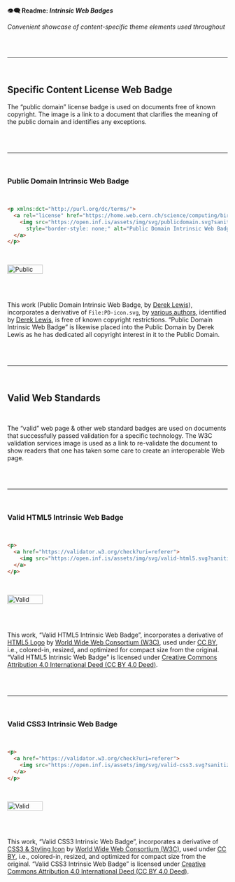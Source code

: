 **👁️‍🗨️ Readme: _Intrinsic Web Badges_**

_Convenient showcase of content-specific theme elements used throughout_

<br /><br />

---

<br />

## Specific Content License Web Badge

The “public domain” license badge is used on documents free of known copyright.
The image is a link to a document that clarifies the meaning of the public
domain and identifies any exceptions.

<br /><br />

---

<br />

### Public Domain Intrinsic Web Badge

<br />

```html
<p xmlns:dct="http://purl.org/dc/terms/">
  <a rel="license" href="https://home.web.cern.ch/science/computing/birth-web/licensing-web">
    <img src="https://open.inf.is/assets/img/svg/publicdomain.svg?sanitize=true" width="81" height="21"
      style="border-style: none;" alt="Public Domain Intrinsic Web Badge" />
  </a>
</p>
```

<br />

<p xmlns:dct="http://purl.org/dc/terms/">
  <a rel="license" href="https://home.web.cern.ch/science/computing/birth-web/licensing-web">
    <img src="https://open.inf.is/assets/img/svg/publicdomain.svg?sanitize=true" width="81" height="21"
      style="border-style: none;" alt="Public Domain Intrinsic Web Badge" />
  </a>
</p>

<br /><br />

<p xmlns:dct="http://purl.org/dc/terms/">
This work (<span property="dct:title">Public Domain Intrinsic Web
Badge</span>, by <a href="https://open.inf.is/DerekNonGeneric" rel="dct:creator">
<span property="dct:title">Derek Lewis</span></a>), incorporates a derivative of
<span property="dct:title"><code>File:PD-icon.svg</code></span>, by
<a href="https://commons.wikimedia.org/wiki/File:PD-icon.svg" rel="dct:creator">
<span property="dct:title">various authors</span></a>, identified by
<a href="https://open.inf.is/DerekNonGeneric" rel="dct:publisher">
<span property="dct:title">Derek Lewis</span></a>, is free of known copyright
restrictions. “Public Domain Intrinsic Web Badge” is likewise placed into the
Public Domain by Derek Lewis as he has dedicated all copyright interest in it
to the Public Domain.</p>

<br /><br />

---

<br />

## Valid Web Standards

<br />

The “valid” web page & other web standard badges are used on documents that
successfully passed validation for a specific technology. The W3C validation
services image is used as a link to re-validate the document to show readers
that one has taken some care to create an interoperable Web page.

<br /><br />

---

<br />

### Valid HTML5 Intrinsic Web Badge

<br />

```html
<p>
  <a href="https://validator.w3.org/check?uri=referer">
    <img src="https://open.inf.is/assets/img/svg/valid-html5.svg?sanitize=true" alt="Valid HTML5!" height="21" width="81" />
  </a>
</p>
```

<br />

<p>
  <a href="https://validator.w3.org/check?uri=referer">
    <img src="https://open.inf.is/assets/img/svg/valid-html5.svg?sanitize=true" alt="Valid HTML5!" height="21" width="81" />
  </a>
</p>

<br /><br />

This work, “Valid HTML5 Intrinsic Web Badge”, incorporates a derivative of
<a href="https://www.w3.org/html/logo/#downloads">HTML5 Logo</a> by
<a href="http://www.w3.org">World Wide Web Consortium (<abbr>W3C</abbr>)</a>,
used under <a href="https://creativecommons.org/licenses/by/3.0/">CC BY</a>,
i.e., colored-in, resized, and optimized for compact size from the original.
“Valid HTML5 Intrinsic Web Badge” is licensed under
<a href=" https://creativecommons.org/licenses/by/4.0">Creative Commons
Attribution 4.0 International Deed (<abbr>CC BY 4.0 Deed</abbr>)</a>.

<br /><br />

---

<br />

### Valid CSS3 Intrinsic Web Badge

<br />

```html
<p>
  <a href="https://validator.w3.org/check?uri=referer">
    <img src="https://open.inf.is/assets/img/svg/valid-css3.svg?sanitize=true" alt="Valid CSS3!" height="21" width="81" />
  </a>
</p>
```

<br />

<p>
  <a href="https://validator.w3.org/check?uri=referer">
    <img src="https://open.inf.is/assets/img/svg/valid-css3.svg?sanitize=true" alt="Valid CSS3!" height="21" width="81" />
  </a>
</p>

<br /><br />

This work, “Valid CSS3 Intrinsic Web Badge”, incorporates a derivative of
<a href="https://www.w3.org/html/logo/#downloads">CSS3 & Styling Icon</a> by
<a href="http://www.w3.org">World Wide Web Consortium (<abbr>W3C</abbr>)</a>,
used under <a href="https://creativecommons.org/licenses/by/3.0/">CC BY</a>,
i.e., colored-in, resized, and optimized for compact size from the original.
“Valid CSS3 Intrinsic Web Badge” is licensed under
<a href="https://creativecommons.org/licenses/by/4.0">Creative Commons
Attribution 4.0 International Deed (<abbr>CC BY 4.0 Deed</abbr>)</a>.

<br /><br /><br /><br />

<!-- LINK LABEL DEFINITIONS START -->



<!-- LINK LABEL DEFINITIONS END -->
